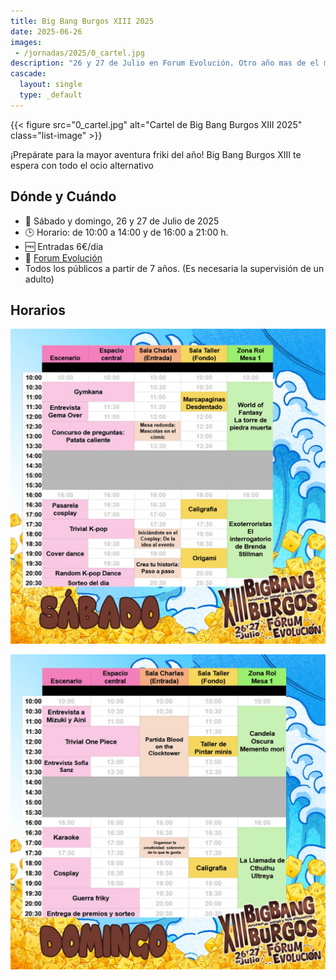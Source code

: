 ```yaml
---
title: Big Bang Burgos XIII 2025
date: 2025-06-26
images:
 - /jornadas/2025/0_cartel.jpg
description: "26 y 27 de Julio en Forum Evolución. Otro año mas de el mejor evento de ocio alternativo en Burgos"
cascade:
  layout: single
  type: _default
---
```



{{< figure src="0_cartel.jpg" alt="Cartel de Big Bang Burgos XIII 2025"  class="list-image" >}}

¡Prepárate para la mayor aventura friki del año! Big Bang Burgos XIII te espera con todo el ocio alternativo

## Dónde y Cuándo

- 📅 Sábado y domingo, 26 y 27 de Julio de 2025
- 🕒 Horario: de 10:00 a 14:00 y de 16:00 a 21:00 h.
- 🆓 Entradas 6€/dia
- 📍 [Forum Evolución](https://maps.app.goo.gl/s9eRKKqBKMyqGdMQA)
- Todos los públicos a partir de 7 años. (Es necesaria la supervisión de un adulto)

## Horarios

<a href="./horario_sabado.jpeg">

![horario sabado](./horario_sabado.jpeg)

</a>

<a href="./horario_domingo.jpeg">

![horario domingo](./horario_domingo.jpeg)

</a>